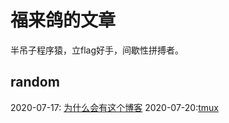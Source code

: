 福来鸽的文章
======

半吊子程序猿，立flag好手，间歇性拼搏者。

random
------
2020-07-17: [为什么会有这个博客](./Content/random_200717_start_up.md)
2020-07-20:[tmux](./content/tool_200720_tmux.md)
